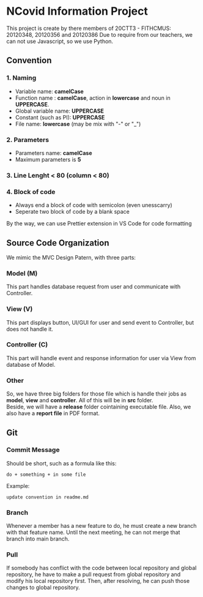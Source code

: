 # NCovid Information Project

This project is create by there members of 20CTT3 - FITHCMUS: 20120348, 20120356 and 20120386
Due to require from our teachers, we can not use Javascript, so we use Python.

## Convention

### 1. Naming

- Variable name: **camelCase**
- Function name : **camelCase**, action in **lowercase** and noun in **UPPERCASE**.
- Global variable name: **UPPERCASE**
- Constant (such as PI): **UPPERCASE**
- File name: **lowercase** (may be mix with "-" or "\_")

### 2. Parameters

- Parameters name: **camelCase**
- Maximum parameters is **5**

### 3. Line Lenght **< 80** (column **< 80**)

### 4. Block of code

- Always end a block of code with semicolon (even unesscarry)
- Seperate two block of code by a blank space

By the way, we can use Prettier extension in VS Code for code formatting

## Source Code Organization

We mimic the MVC Design Patern, with three parts:

### Model (M)

This part handles database request from user and communicate with Controller.

### View (V)

This part displays button, UI/GUI for user and send event to Controller, but does not handle it.

### Controller (C)

This part will handle event and response information for user via View from database of Model.  

### Other
So, we have three big folders for those file which is handle their jobs as **model**, **view** and **controller**.
All of this will be in **src** folder.   
Beside, we will have a **release** folder cointaining executable file. Also, we also have a **report file** in PDF format.

## Git

### Commit Message
Should be short, such as a formula like this:  

`do + something + in some file`  

Example:  

`update convention in readme.md`

### Branch
Whenever a member has a new feature to do, he must create a new branch with that feature name. Until the next meeting, he can not merge that branch into main branch.

### Pull
If somebody has conflict with the code between local repository and global repository, he have to make a pull request from global repository and modify his local repository first. Then, after resolving, he can push those changes to global repository.
